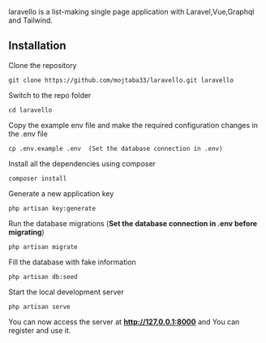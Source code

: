 laravello is a list-making single page application with Laravel,Vue,Graphql and Tailwind.

## Installation

Clone the repository

    git clone https://github.com/mojtaba33/laravello.git laravello

Switch to the repo folder

    cd laravello

Copy the example env file and make the required configuration changes in the .env file

    cp .env.example .env  (Set the database connection in .env)


Install all the dependencies using composer

    composer install


Generate a new application key

    php artisan key:generate


Run the database migrations (**Set the database connection in .env before migrating**)

    php artisan migrate

Fill the database with fake information

    php artisan db:seed

Start the local development server

    php artisan serve

You can now access the server at **http://127.0.0.1:8000** and You can register and use it.
